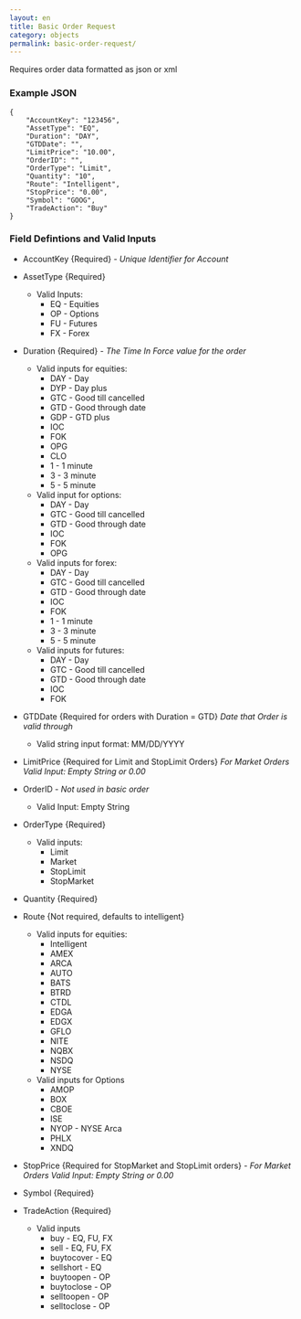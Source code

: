 ```yaml
---
layout: en
title: Basic Order Request
category: objects
permalink: basic-order-request/
---
```


Requires order data formatted as json or xml

### Example JSON

    {
        "AccountKey": "123456",
        "AssetType": "EQ",
        "Duration": "DAY",
        "GTDDate": "",
        "LimitPrice": "10.00",
        "OrderID": "",
        "OrderType": "Limit",
        "Quantity": "10",
        "Route": "Intelligent",
        "StopPrice": "0.00",
        "Symbol": "GOOG",
        "TradeAction": "Buy"
    }

### Field Defintions and Valid Inputs

* AccountKey {Required} - *Unique Identifier for Account*
* AssetType {Required}

  * Valid Inputs:
    * EQ - Equities
    * OP - Options
    * FU - Futures
    * FX - Forex
* Duration {Required} - *The Time In Force value for the order*

  * Valid inputs for equities:
    * DAY - Day
    * DYP - Day plus
    * GTC - Good till cancelled
    * GTD - Good through date
    * GDP - GTD plus
    * IOC
    * FOK
    * OPG
    * CLO
    * 1 - 1 minute
    * 3 - 3 minute
    * 5 - 5 minute
  * Valid input for options:
    * DAY - Day
    * GTC - Good till cancelled
    * GTD - Good through date
    * IOC
    * FOK
    * OPG
  * Valid inputs for forex:
    * DAY - Day
    * GTC - Good till cancelled
    * GTD - Good through date
    * IOC
    * FOK
    * 1 - 1 minute
    * 3 - 3 minute
    * 5 - 5 minute
  * Valid inputs for futures:
    * DAY - Day
    * GTC - Good till cancelled
    * GTD - Good through date
    * IOC
    * FOK
* GTDDate {Required for orders with Duration = GTD} *Date that Order is valid through*

  * Valid string input format: MM/DD/YYYY
* LimitPrice {Required for Limit and StopLimit Orders} *For Market Orders Valid Input: Empty String or 0.00*
* OrderID - *Not used in basic order*

  * Valid Input: Empty String
* OrderType {Required}

  * Valid inputs:
    * Limit
    * Market
    * StopLimit
    * StopMarket
* Quantity {Required}
* Route {Not required, defaults to intelligent}

  * Valid inputs for equities:
    * Intelligent
    * AMEX
    * ARCA
    * AUTO
    * BATS
    * BTRD
    * CTDL
    * EDGA
    * EDGX
    * GFLO
    * NITE
    * NQBX
    * NSDQ
    * NYSE
  * Valid inputs for Options
    * AMOP
    * BOX
    * CBOE
    * ISE
    * NYOP - NYSE Arca
    * PHLX
    * XNDQ
* StopPrice {Required for StopMarket and StopLimit orders} - *For Market Orders Valid Input: Empty String or 0.00*
* Symbol {Required}
* TradeAction {Required}

  * Valid inputs
    * buy - EQ, FU, FX
    * sell - EQ, FU, FX
    * buytocover - EQ
    * sellshort - EQ
    * buytoopen - OP
    * buytoclose - OP
    * selltoopen - OP
    * selltoclose - OP